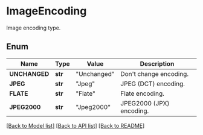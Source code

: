 ﻿# ImageEncoding
Image encoding type.

## Enum
Name | Type | Value | Description
------------ | ------------- | ------------- | -------------
**UNCHANGED** | **str** | "Unchanged" | Don't change encoding.
**JPEG** | **str** | "Jpeg" | JPEG (DCT) encoding.
**FLATE** | **str** | "Flate" | Flate encoding.
**JPEG2000** | **str** | "Jpeg2000" | JPEG2000 (JPX) encoding.


[[Back to Model list]](../README.md#documentation-for-models) [[Back to API list]](../README.md#documentation-for-api-endpoints) [[Back to README]](../README.md)


